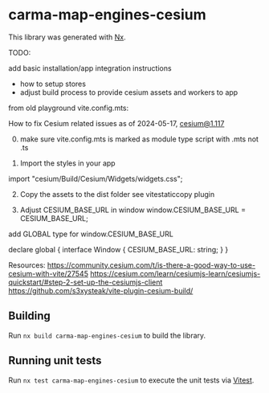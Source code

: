 # carma-map-engines-cesium

This library was generated with [Nx](https://nx.dev).

TODO:

add basic installation/app integration instructions

- how to setup stores
- adjust build process to provide cesium assets and workers to app

from old playground vite.config.mts:

How to fix Cesium related issues as of 2024-05-17, cesium@1.117

0. make sure vite.config.mts is marked as module type script with .mts not .ts

1. Import the styles in your app

import "cesium/Build/Cesium/Widgets/widgets.css";

2. Copy the assets to the dist folder
   see vitestaticcopy plugin

3. Adjust CESIUM_BASE_URL in window
   window.CESIUM_BASE_URL = CESIUM_BASE_URL;

add GLOBAL type for window.CESIUM_BASE_URL

declare global {
interface Window {
CESIUM_BASE_URL: string;
}
}

Resources:
https://community.cesium.com/t/is-there-a-good-way-to-use-cesium-with-vite/27545
https://cesium.com/learn/cesiumjs-learn/cesiumjs-quickstart/#step-2-set-up-the-cesiumjs-client
https://github.com/s3xysteak/vite-plugin-cesium-build/

## Building

Run `nx build carma-map-engines-cesium` to build the library.

## Running unit tests

Run `nx test carma-map-engines-cesium` to execute the unit tests via [Vitest](https://vitest.dev/).
